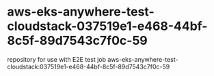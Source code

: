 # aws-eks-anywhere-test-cloudstack-037519e1-e468-44bf-8c5f-89d7543c7f0c-59
repository for use with E2E test job aws-eks-anywhere-test-cloudstack:037519e1-e468-44bf-8c5f-89d7543c7f0c-59
